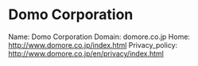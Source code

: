 
# Domo Corporation

Name: Domo Corporation
Domain: domore.co.jp
Home: http://www.domore.co.jp/index.html
Privacy_policy: http://www.domore.co.jp/en/privacy/index.html
